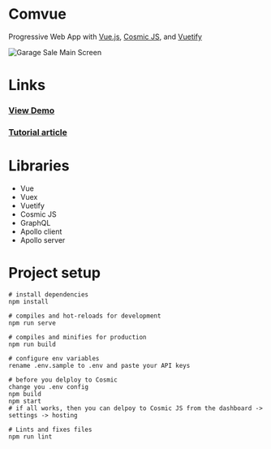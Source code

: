 # Comvue
Progressive Web App with [Vue.js](https://vuejs.org/), [Cosmic JS](https://cosmicjs.com), and [Vuetify](https://vuetifyjs.com/en/)

![Garage Sale Main Screen](https://cosmic-s3.imgix.net/df659b40-bb61-11e8-ac9f-67e4f371d8e5-garage.jpg?w=1000)

# Links

### [View Demo](https://cosmicjs.com/apps/vue-garage-sale)

### [Tutorial article](https://cosmicjs.com/articles/create-a-progressive-web-app-using-vue-cosmic-js-and-graphql)

# Libraries

* Vue
* Vuex
* Vuetify
* Cosmic JS
* GraphQL
* Apollo client
* Apollo server


# Project setup

```
# install dependencies
npm install

# compiles and hot-reloads for development
npm run serve

# compiles and minifies for production
npm run build

# configure env variables
rename .env.sample to .env and paste your API keys

# before you delploy to Cosmic
change you .env config
npm build
npm start
# if all works, then you can delpoy to Cosmic JS from the dashboard -> settings -> hosting

# Lints and fixes files
npm run lint

```

